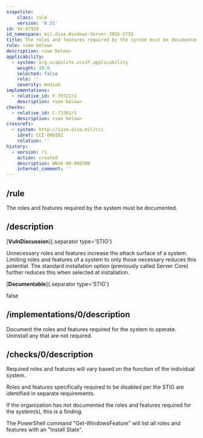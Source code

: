```yaml
---
scapolite:
    class: rule
    version: '0.51'
id: SV-87929
id_namespace: mil.disa.Windows-Server-2016-STIG
title: The roles and features required by the system must be documented.
rule: <see below>
description: <see below>
applicability:
  - system: org.scapolite.xccdf.applicability
    weight: 10.0
    selected: false
    role: ''
    severity: medium
implementations:
  - relative_id: F-79721r1
    description: <see below>
checks:
  - relative_id: C-73381r1
    description: <see below>
crossrefs:
  - system: http://iase.disa.mil/cci
    idref: CCI-000381
    relation: ''
history:
  - version: r1
    action: created
    description: WN16-00-000300
    internal_comment: ''
---
```



## /rule

The roles and features required by the system must be documented.

## /description

[**VulnDiscussion**]{.separator type='STIG'}

Unnecessary roles and features increase the attack surface of a system. Limiting roles and features of a system to only those necessary reduces this potential. The standard installation option (previously called Server Core) further reduces this when selected at installation.

[**Documentable**]{.separator type='STIG'}

false

## /implementations/0/description

Document the roles and features required for the system to operate. Uninstall any that are not required.

## /checks/0/description

Required roles and features will vary based on the function of the individual system.

Roles and features specifically required to be disabled per the STIG are identified in separate requirements.

If the organization has not documented the roles and features required for the system(s), this is a finding.

The PowerShell command "Get-WindowsFeature" will list all roles and features with an "Install State".
